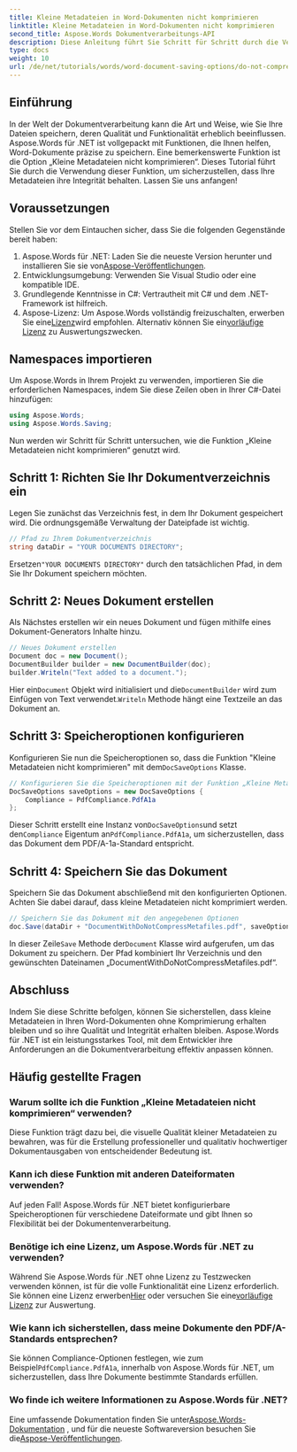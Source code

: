 ```yaml
---
title: Kleine Metadateien in Word-Dokumenten nicht komprimieren
linktitle: Kleine Metadateien in Word-Dokumenten nicht komprimieren
second_title: Aspose.Words Dokumentverarbeitungs-API
description: Diese Anleitung führt Sie Schritt für Schritt durch die Verwendung der Funktion „Kleine Metadateien nicht komprimieren“ und stellt sicher, dass Ihre Dokumente während des gesamten Speichervorgangs ihre Integrität und Qualität behalten.
type: docs
weight: 10
url: /de/net/tutorials/words/word-document-saving-options/do-not-compress-small-metafiles-word-documents/
---
```

## Einführung

In der Welt der Dokumentverarbeitung kann die Art und Weise, wie Sie Ihre Dateien speichern, deren Qualität und Funktionalität erheblich beeinflussen. Aspose.Words für .NET ist vollgepackt mit Funktionen, die Ihnen helfen, Word-Dokumente präzise zu speichern. Eine bemerkenswerte Funktion ist die Option „Kleine Metadateien nicht komprimieren“. Dieses Tutorial führt Sie durch die Verwendung dieser Funktion, um sicherzustellen, dass Ihre Metadateien ihre Integrität behalten. Lassen Sie uns anfangen!

## Voraussetzungen

Stellen Sie vor dem Eintauchen sicher, dass Sie die folgenden Gegenstände bereit haben:

1.  Aspose.Words für .NET: Laden Sie die neueste Version herunter und installieren Sie sie von[Aspose-Veröffentlichungen](https://releases.aspose.com/words/net/).
2. Entwicklungsumgebung: Verwenden Sie Visual Studio oder eine kompatible IDE.
3. Grundlegende Kenntnisse in C#: Vertrautheit mit C# und dem .NET-Framework ist hilfreich.
4.  Aspose-Lizenz: Um Aspose.Words vollständig freizuschalten, erwerben Sie eine[Lizenz](https://purchase.aspose.com/buy)wird empfohlen. Alternativ können Sie ein[vorläufige Lizenz](https://purchase.aspose.com/temporary-license/) zu Auswertungszwecken.

## Namespaces importieren

Um Aspose.Words in Ihrem Projekt zu verwenden, importieren Sie die erforderlichen Namespaces, indem Sie diese Zeilen oben in Ihrer C#-Datei hinzufügen:

```csharp
using Aspose.Words;
using Aspose.Words.Saving;
```

Nun werden wir Schritt für Schritt untersuchen, wie die Funktion „Kleine Metadateien nicht komprimieren“ genutzt wird.

## Schritt 1: Richten Sie Ihr Dokumentverzeichnis ein

Legen Sie zunächst das Verzeichnis fest, in dem Ihr Dokument gespeichert wird. Die ordnungsgemäße Verwaltung der Dateipfade ist wichtig.

```csharp
// Pfad zu Ihrem Dokumentverzeichnis
string dataDir = "YOUR DOCUMENTS DIRECTORY";
```

 Ersetzen`"YOUR DOCUMENTS DIRECTORY"` durch den tatsächlichen Pfad, in dem Sie Ihr Dokument speichern möchten.

## Schritt 2: Neues Dokument erstellen

Als Nächstes erstellen wir ein neues Dokument und fügen mithilfe eines Dokument-Generators Inhalte hinzu.

```csharp
// Neues Dokument erstellen
Document doc = new Document();
DocumentBuilder builder = new DocumentBuilder(doc);
builder.Writeln("Text added to a document.");
```

 Hier ein`Document` Objekt wird initialisiert und die`DocumentBuilder` wird zum Einfügen von Text verwendet.`Writeln` Methode hängt eine Textzeile an das Dokument an.

## Schritt 3: Speicheroptionen konfigurieren

 Konfigurieren Sie nun die Speicheroptionen so, dass die Funktion "Kleine Metadateien nicht komprimieren" mit dem`DocSaveOptions` Klasse.

```csharp
// Konfigurieren Sie die Speicheroptionen mit der Funktion „Kleine Metadateien nicht komprimieren“
DocSaveOptions saveOptions = new DocSaveOptions {
    Compliance = PdfCompliance.PdfA1a
};
```

 Dieser Schritt erstellt eine Instanz von`DocSaveOptions`und setzt den`Compliance` Eigentum an`PdfCompliance.PdfA1a`, um sicherzustellen, dass das Dokument dem PDF/A-1a-Standard entspricht.

## Schritt 4: Speichern Sie das Dokument

Speichern Sie das Dokument abschließend mit den konfigurierten Optionen. Achten Sie dabei darauf, dass kleine Metadateien nicht komprimiert werden.

```csharp
// Speichern Sie das Dokument mit den angegebenen Optionen
doc.Save(dataDir + "DocumentWithDoNotCompressMetafiles.pdf", saveOptions);
```

 In dieser Zeile`Save` Methode der`Document` Klasse wird aufgerufen, um das Dokument zu speichern. Der Pfad kombiniert Ihr Verzeichnis und den gewünschten Dateinamen „DocumentWithDoNotCompressMetafiles.pdf“.

## Abschluss

Indem Sie diese Schritte befolgen, können Sie sicherstellen, dass kleine Metadateien in Ihren Word-Dokumenten ohne Komprimierung erhalten bleiben und so ihre Qualität und Integrität erhalten bleiben. Aspose.Words für .NET ist ein leistungsstarkes Tool, mit dem Entwickler ihre Anforderungen an die Dokumentverarbeitung effektiv anpassen können.

## Häufig gestellte Fragen

### Warum sollte ich die Funktion „Kleine Metadateien nicht komprimieren“ verwenden?

Diese Funktion trägt dazu bei, die visuelle Qualität kleiner Metadateien zu bewahren, was für die Erstellung professioneller und qualitativ hochwertiger Dokumentausgaben von entscheidender Bedeutung ist.

### Kann ich diese Funktion mit anderen Dateiformaten verwenden?

Auf jeden Fall! Aspose.Words für .NET bietet konfigurierbare Speicheroptionen für verschiedene Dateiformate und gibt Ihnen so Flexibilität bei der Dokumentenverarbeitung.

### Benötige ich eine Lizenz, um Aspose.Words für .NET zu verwenden?

 Während Sie Aspose.Words für .NET ohne Lizenz zu Testzwecken verwenden können, ist für die volle Funktionalität eine Lizenz erforderlich. Sie können eine Lizenz erwerben[Hier](https://purchase.aspose.com/buy) oder versuchen Sie eine[vorläufige Lizenz](https://purchase.aspose.com/temporary-license/) zur Auswertung.

### Wie kann ich sicherstellen, dass meine Dokumente den PDF/A-Standards entsprechen?

 Sie können Compliance-Optionen festlegen, wie zum Beispiel`PdfCompliance.PdfA1a`, innerhalb von Aspose.Words für .NET, um sicherzustellen, dass Ihre Dokumente bestimmte Standards erfüllen.

### Wo finde ich weitere Informationen zu Aspose.Words für .NET?

 Eine umfassende Dokumentation finden Sie unter[Aspose.Words-Dokumentation](https://reference.aspose.com/words/net/) , und für die neueste Softwareversion besuchen Sie die[Aspose-Veröffentlichungen](https://releases.aspose.com/words/net/).